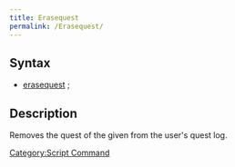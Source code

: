 ```yaml
---
title: Erasequest
permalink: /Erasequest/
---
```


Syntax
------

-   [erasequest](/erasequest "wikilink") <ID>;

Description
-----------

Removes the quest of the given <ID> from the user's quest log.

[Category:Script Command](/Category:Script_Command "wikilink")
